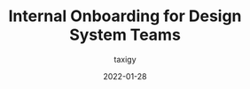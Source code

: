 ---
author: taxigy
date: 2022-01-28
tags:
  - design-systems
  - onboarding
target_url: https://rishat.us/internal-onboarding/
title: Internal Onboarding for Design System Teams
---